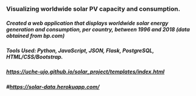 ### Visualizing worldwide  solar PV capacity and consumption.
##### Created a web application that displays worldwide solar energy generation and consumption, per country, between 1996 and 2018 (data obtained from bp.com)
##### Tools Used: Python, JavaScript, JSON, Flask, PostgreSQL, HTML/CSS/Bootstrap.
##### https://uche-ujo.github.io/solar_project/templates/index.html
##### #https://solar-data.herokuapp.com/
